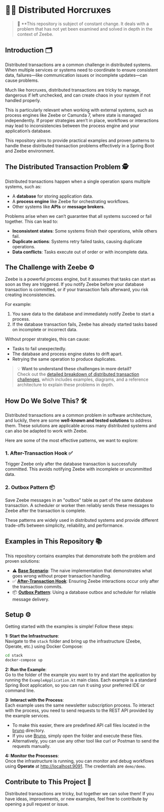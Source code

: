 # 🧙‍♂️ Distributed Horcruxes

> 🚧 **This repository is subject of constant change.
> It deals with a problem that has not yet been examined and solved in depth in the context of Zeebe.

## **Introduction** 🗂

Distributed transactions are a common challenge in distributed systems.
When multiple services or systems need to coordinate to ensure consistent data,
failures—like communication issues or incomplete updates—can cause problems.

Much like horcruxes, distributed transactions are tricky to manage,
dangerous if left unchecked, and can create chaos in your system if not handled properly.

This is particularly relevant when working with external systems,
such as process engines like Zeebe or Camunda 7, where state is managed independently.
If proper strategies aren’t in place, workflows or interactions may lead to inconsistencies
between the process engine and your application’s database.

This repository aims to provide practical examples and proven patterns
to handle these distributed transaction problems effectively in a Spring Boot and Zeebe environment.

## **The Distributed Transaction Problem** 🕵️

Distributed transactions happen when a single operation spans multiple systems, such as:

- A **database** for storing application data.
- A **process engine** like Zeebe for orchestrating workflows.
- Other systems like **APIs** or **message brokers**.

Problems arise when we can’t guarantee that all systems succeed or fail together. This can lead to:

- **Inconsistent states**: Some systems finish their operations, while others fail.
- **Duplicate actions**: Systems retry failed tasks, causing duplicate operations.
- **Data conflicts**: Tasks execute out of order or with incomplete data.

## **The Challenge with Zeebe** ⚙️

Zeebe is a powerful process engine, but it assumes that tasks can start as soon as they are triggered. If you notify
Zeebe before your database transaction is committed, or if your transaction fails afterward, you risk creating
inconsistencies.

For example:

1. You save data to the database and immediately notify Zeebe to start a process.
2. If the database transaction fails, Zeebe has already started tasks based on incomplete or incorrect data.

Without proper strategies, this can cause:

- Tasks to fail unexpectedly.
- The database and process engine states to drift apart.
- Retrying the same operation to produce duplicates.

> 💡 **Want to understand these challenges in more detail?**<br/>
> Check out the [detailed breakdown of distributed transaction challenges](challanges.md),
> which includes examples, diagrams, and a reference architecture to explain these problems in depth.

## **How Do We Solve This?** 🛠

Distributed transactions are a common problem in software architecture,
and luckily, there are some **well-known and tested solutions** to address them.
These solutions are applicable across many distributed systems and can also be adapted to work with Zeebe.

Here are some of the most effective patterns, we want to explore:

### **1. After-Transaction Hook** ✅

Trigger Zeebe only after the database transaction is successfully committed.
This avoids notifying Zeebe with incomplete or uncommitted data.

### **2. Outbox Pattern** 📦

Save Zeebe messages in an "outbox" table as part of the same database transaction.
A scheduler or worker then reliably sends these messages to Zeebe after the transaction is complete.

These patterns are widely used in distributed systems
and provide different trade-offs between simplicity, reliability, and performance.

## **Examples in This Repository** 📚

This repository contains examples that demonstrate both the problem and proven solutions:

- ⚠️ [**Base Scenario**](./examples/base-scenario/README.md):
  The naive implementation that demonstrates what goes wrong without proper transaction handling.
- ✅ [**After-Transaction Hook**](./examples/after-transaction/README.md):
  Ensuring Zeebe interactions occur only after the transaction commits.
- 📦 [**Outbox Pattern**](./examples/outbox-pattern/README.md):
  Using a database outbox and scheduler for reliable message delivery.

## **Setup** ⚙️

Getting started with the examples is simple! Follow these steps:

**1: Start the Infrastructure**:  
Navigate to the `stack` folder and bring up the infrastructure (Zeebe, Operate, etc.) using Docker Compose:

   ```bash
   cd stack
   docker-compose up
   ```

**2: Run the Example**:  
Go to the folder of the example you want to try and start the application by running the `ExampleApplication.kt` main
class.
Each example is a standard Spring Boot application,
so you can run it using your preferred IDE or command line.

**3: Interact with the Process**:  
Each example uses the same newsletter subscription process.
To interact with the process, you need to send requests to the REST API provided by the example services.

- To make this easier, there are predefined API call files located in the [bruno](bruno) directory.
- If you use [Bruno](https://www.usebruno.com/), simply open the folder and execute these files.
- Alternatively, you can use any other tool like curl or Postman to send the requests manually.

**4: Monitor the Processes**:  
Once the infrastructure is running, you can monitor and debug workflows using **Operate**
at [http://localhost:9091](http://localhost:9091).
The credentials are `demo/demo`.

## **Contribute to This Project** 🤝

Distributed transactions are tricky, but together we can solve them!
If you have ideas, improvements, or new examples,
feel free to contribute by opening a pull request or issue.
